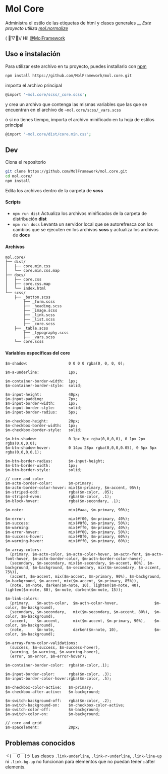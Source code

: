 # Mol Core
Administra el estilo de las etiquetas de html y clases generales
__
*Este proyecto utiliza [mol.normalize](https://github.com/MolFramework/mol.normalize)*


( ﾟ▽ﾟ)/ Hi! [@MolFramework](https://twitter.com/MolFramework)


## Uso e instalación
Para utilizar este archivo en tu proyecto, puedes installarlo con [npm](https://www.npmjs.com/)
```sh
npm install https://github.com/MolFramework/mol.core.git
```
importa el archivo principal
```sh
@import '~mol.core/scss/_core.scss';
```
y crea un archivo que contenga las mismas variables que las que se encuentran en
el archivo de `~mol.core/scss/_vars.scss`

ó si no tienes tiempo, importa el archivo minificado en tu hoja de estilos principal
```sh
@import '~mol.core/dist/core.min.css';
```


## Dev
Clona el repositorio
```sh
git clone https://github.com/MolFramework/mol.core.git
cd mol.core/
npm install
```
Edita los archivos dentro de la carpeta de **scss**


#### Scripts
- `npm run dist` Actualiza los archivos minificados de la carpeta de distribución **dist**
- `npm run docs` Levanta un servidor local que se autorefresca con los cambios que se ejecuten en los archivos **scss** y actualiza los archivos de **docs**


#### Archivos
``` text
mol.core/
├── dist/
│   ├── core.min.css
│   └── core.min.css.map
├── docs/
│   ├── core.css
│   ├── core.css.map
│   └── index.html
└── scss/
    ├── _button.scss
		├── _form.scss
		├── _heading.scss
		├── _image.scss
		├── _link.scss
		├── _list.scss
		├── _core.scss
    ├── _table.scss
		├── _typography.scss
		├── _vars.scss
    └── core.scss
```


#### Variables específicas del core
```text
$m-shadow:                  0 0 0 0 rgba(0, 0, 0, 0);

$m-a-underline:             1px;

$m-container-border-width:  1px;
$m-container-border-style:  solid;

$m-input-height:            40px;
$m-input-padding:           7px;
$m-input-border-width:      1px;
$m-input-border-style:      solid;
$m-input-border-radius:     5px;

$m-checkbox-height:         20px;
$m-checkbox-border-width:   1px;
$m-checkbox-border-style:   solid;

$m-btn-shadow:              0 1px 3px rgba(0,0,0,0), 0 1px 2px rgba(0,0,0,0);
$m-btn-shadow-hover:        0 14px 28px rgba(0,0,0,0.05), 0 5px 5px rgba(0,0,0,0.1);

$m-btn-border-radius:       $m-input-height;
$m-btn-border-width:        1px;
$m-btn-border-style:        solid;

// core and color
$m-actn-border-color:       $m-primary;
$m-actn-border-color-hover: mix($m-primary, $m-accent, 95%);
$m-striped-odd:             rgba($m-color, .05);
$m-striped-even:            rgba($m-color, .1);
$m-block-hover:             rgba($m-secondary, .1);

$m-note:                    mix(#aaa, $m-primary, 90%);

$m-error:                   mix(#f00, $m-primary, 40%);
$m-success:                 mix(#0f0, $m-primary, 50%);
$m-warning:                 mix(#ff0, $m-primary, 40%);
$m-error-hover:             mix(#f00, $m-primary, 50%);
$m-success-hover:           mix(#0f0, $m-primary, 60%);
$m-warning-hover:           mix(#ff0, $m-primary, 60%);

$m-array-colors:
  (primary, $m-actn-color, $m-actn-color-hover, $m-actn-font, $m-actn-font-hover, $m-actn-border-color, $m-actn-border-color-hover),
  (secondary, $m-secondary, mix($m-secondary, $m-accent, 80%), $m-background, $m-background, $m-secondary, mix($m-secondary, $m-accent, 75%)),
  (accent, $m-accent, mix($m-accent, $m-primary, 90%), $m-background, $m-background, $m-accent, mix($m-accent, $m-primary, 85%)),
  (note, $m-note, darken($m-note, 10), lighten($m-note, 40), lighten($m-note, 80), $m-note, darken($m-note, 15));

$m-link-colors:
  (primary,   $m-actn-color,  $m-actn-color-hover,                $m-color, $m-background),
  (secondary, $m-secondary,   mix($m-secondary, $m-accent, 80%),  $m-color, $m-background),
  (accent,    $m-accent,      mix($m-accent, $m-primary, 90%),    $m-color, $m-background),
  (note,      $m-note,        darken($m-note, 10),                $m-color, $m-background);

$m-array-form-color-validations:
  (success, $m-success, $m-success-hover),
  (warning, $m-warning, $m-warning-hover),
  (error, $m-error, $m-error-hover);

$m-container-border-color:  rgba($m-color,.1);

$m-input-border-color:      rgba($m-color, .3);
$m-input-border-color-hover:rgba($m-color, .5);

$m-checkbox-color-active:   $m-primary;
$m-checkbox-after-active:   $m-background;

$m-switch-background-off:   rgba($m-color, .2);
$m-switch-background-on:    $m-checkbox-color-active;
$m-switch-color-off:        $m-background;
$m-switch-color-on:         $m-background;

// core and grid
$m-spacelement:             20px;
```


## Problemas conocidos

ヾ( ￣O￣)ツ Las clases `.link-underline`, `.link-r-underline`, `.link-line-up` ni `.link-bg-up` no funcionan para elementos que no puedan tener ::after elements.

